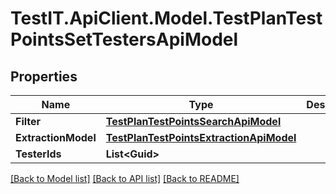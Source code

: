 # TestIT.ApiClient.Model.TestPlanTestPointsSetTestersApiModel

## Properties

Name | Type | Description | Notes
------------ | ------------- | ------------- | -------------
**Filter** | [**TestPlanTestPointsSearchApiModel**](TestPlanTestPointsSearchApiModel.md) |  | [optional] 
**ExtractionModel** | [**TestPlanTestPointsExtractionApiModel**](TestPlanTestPointsExtractionApiModel.md) |  | [optional] 
**TesterIds** | **List&lt;Guid&gt;** |  | 

[[Back to Model list]](../README.md#documentation-for-models) [[Back to API list]](../README.md#documentation-for-api-endpoints) [[Back to README]](../README.md)


